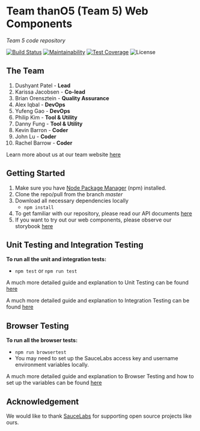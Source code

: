 # Team thanO5 (Team 5) Web Components
*Team 5 code repository* 

[![Build Status](https://travis-ci.com/ucsd-cse112/thanO5.svg?token=z2v5dXcEyJJpnTivhteB&branch=master)](https://travis-ci.com/ucsd-cse112/thanO5)
[![Maintainability](https://api.codeclimate.com/v1/badges/c46bd5e7fe5cc18e9541/maintainability)](https://codeclimate.com/repos/5cbebc0cfbadb16720001ec7/maintainability)
[![Test Coverage](https://api.codeclimate.com/v1/badges/c46bd5e7fe5cc18e9541/test_coverage)](https://codeclimate.com/repos/5cbebc0cfbadb16720001ec7/test_coverage)
![License](https://img.shields.io/badge/License-MIT-yellow.svg)

## The Team
1. Dushyant Patel - **Lead**
2. Karissa Jacobsen - **Co-lead**
3. Brian Orensztein - **Quality Assurance**
4. Alex Iqbal - **DevOps**
5. Yufeng Gao - **DevOps**
6. Philip Kim - **Tool & Utility**
7. Danny Fung - **Tool & Utility**
8. Kevin Barron - **Coder**
9. John Lu - **Coder**
10. Rachel Barrow - **Coder**
 
 Learn more about us at our team website [here](https://brianorensztein1.wixsite.com/thanos)
## Getting Started
1. Make sure you have [Node Package Manager](https://nodejs.org/en/download/) (npm) installed.
2. Clone the repo/pull from the branch *master*
3. Download all necessary dependencies locally
	- `npm install`
4. To get familiar with our repository, please read our API documents [here](https://ucsd-cse112.github.io/thanO5/docs/)
5. If you want to try out our web components, please observe our storybook [here](https://ucsd-cse112.github.io/thanO5/docs/storybook)

## Unit Testing and Integration Testing
**To run all the unit and integration tests:**
- `npm test` or `npm run test`

A much more detailed guide and explanation to Unit Testing can be found [here](https://docs.google.com/document/d/1N5Mdvw3mUZzqnDy4j3Zy-UZNi_xN5Kv3ctdWr3Vi5T4/edit)

A much more detailed guide and explanation to Integration Testing can be found [here](https://docs.google.com/document/d/1ZXp29jMGDu2BMSO8LRCvTIIiLbpRYNt_g1ojZT9xwA0/edit)

## Browser Testing
**To run all the browser tests:**
- `npm run browsertest`
- You may need to set up the SauceLabs access key and username environment variables locally.

A much more detailed guide and explanation to Browser Testing and how to set up the variables can be found [here](https://docs.google.com/document/d/1RcgaIx0Ty2WkElnowXgwl0UY5Z8WI2w-KNIHo9UeGPA/edit#)



## Acknowledgement
We would like to thank [SauceLabs](https://saucelabs.com/) for supporting open source projects like ours.